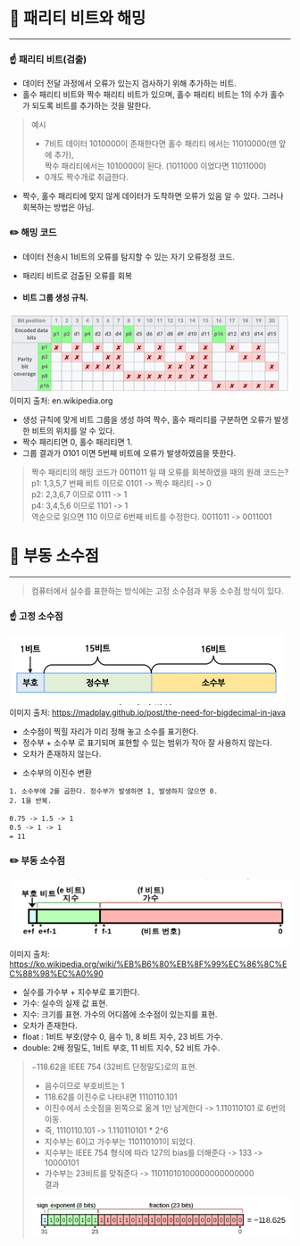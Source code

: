 # 📌 패리티 비트와 해밍
***
### ☝️ 패리티 비트(검출)
- 데이터 전달 과정에서 오류가 있는지 검사하기 위해 추가하는 비트.
- 홀수 패리티 비트와 짝수 패리티 비트가 있으며, 홀수 패리티 비트는 1의 수가 홀수가 되도록 비트를 추가하는 것을 말한다.
> 예시
> - 7비트 데이터 1010000이 존재한다면 홀수 패리티 에서는 11010000(맨 앞에 추가),    
> 짝수 패리티에서는 1010000이 된다. (1011000 이었다면 11011000)
> - 0개도 짝수개로 취급한다.

- 짝수, 홀수 패리티에 맞지 않게 데이터가 도착하면 오류가 있음 알 수 있다. 그러나 회복하는 방법은 아님.

### ✏️ 해밍 코드
- 데이터 전송시 1비트의 오류를 탐지할 수 있는 자기 오류정정 코드.
- 패리티 비트로 검출된 오류를 회복


- #### 비트 그룹 생성 규칙.
![img.png](img.png)   
이미지 출처: en.wikipedia.org

- 생성 규칙에 맞게 비트 그룹을 생성 하여 짝수, 홀수 패리티를 구분하면 오류가 발생한 비트의 위치를 알 수 있다.
- 짝수 패리티면 0, 홀수 패리티면 1.
- 그룹 결과가 0101 이면 5번째 비트에 오류가 발생하였음을 뜻한다.

> 짝수 패리티의 해밍 코드가 0011011 일 때 오류를 회복하였을 때의 원래 코드는?     
> p1: 1,3,5,7 번째 비트 이므로 0101 -> 짝수 패리티 -> 0     
> p2: 2,3,6,7 이므로  0111 -> 1     
> p4: 3,4,5,6 이므로 1101 -> 1    
> 역순으로 읽으면 110 이므로 6번째 비트를 수정한다. 0011011 -> 0011001     


# 📌 부동 소수점
***
> 컴퓨터에서 실수를 표한하는 방식에는 고정 소수점과 부동 소수점 방식이 있다.

### ☝️ 고정 소수점
![img_1.png](img_1.png)   
이미지 출처: https://madplay.github.io/post/the-need-for-bigdecimal-in-java
- 소수점이 찍힐 자리가 미리 정해 놓고 소수를 표기한다.
- 정수부 + 소수부 로 표기되며 표현할 수 있는 범위가 작아 잘 사용하지 않는다.
- 오차가 존재하지 않는다.

* 소수부의 이진수 변환
```
1. 소수부에 2를 곱한다. 정수부가 발생하면 1, 발생하지 않으면 0.
2. 1을 반복.

0.75 -> 1.5 -> 1
0.5 -> 1 -> 1
= 11
```

### ✏️ 부동 소수점
![img_2.png](img_2.png)    
이미지 출처: https://ko.wikipedia.org/wiki/%EB%B6%80%EB%8F%99%EC%86%8C%EC%88%98%EC%A0%90

- 실수를 가수부 + 지수부로 표기한다.
- 가수: 실수의 실제 값 표현.
- 지수: 크기를 표현. 가수의 어디쯤에 소수점이 있는지를 표현.
- 오차가 존재한다.
- float : 1비트 부호(양수 0, 음수 1), 8 비트 지수, 23 비트 가수.
- double: 2배 정밀도, 1비트 부호, 11 비트 지수, 52 비트 가수.


> −118.62을 IEEE 754 (32비트 단정밀도)로의 표현.
> - 음수이므로 부호비트는 1
> - 118.62를 이진수로 나타내면 1110110.101
> - 이진수에서 소숫점을 왼쪽으로 옮겨 1만 남게한다 -> 1.110110101 로 6번의 이동.
> - 즉, 1110110.101 -> 1.110110101 * 2^6
> - 지수부는 6이고 가수부는 110110101이 되었다.
> - 지수부는 IEEE 754 형식에 따라 127의 bias를 더해준다 -> 133 -> 10000101
> - 가수부는 23비트를 맞춰준다 -> 11011010100000000000000     
> 결과
> 
> ![img_3.png](img_3.png)
